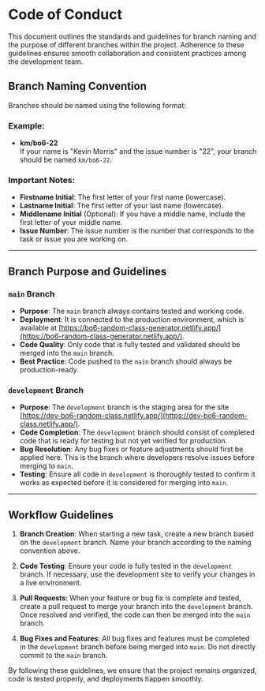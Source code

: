 # Code of Conduct

This document outlines the standards and guidelines for branch naming and the purpose of different branches within the project. Adherence to these guidelines ensures smooth collaboration and consistent practices among the development team.

## Branch Naming Convention

Branches should be named using the following format:

### Example:

- **km/bo6-22**  
  If your name is "Kevin Morris" and the issue number is "22", your branch should be named `km/bo6-22`.

### Important Notes:
- **Firstname Initial**: The first letter of your first name (lowercase).
- **Lastname Initial**: The first letter of your last name (lowercase).
- **Middlename Initial** (Optional): If you have a middle name, include the first letter of your middle name.
- **Issue Number**: The issue number is the number that corresponds to the task or issue you are working on.

---

## Branch Purpose and Guidelines

### `main` Branch
- **Purpose**: The `main` branch always contains tested and working code.
- **Deployment**: It is connected to the production environment, which is available at [https://bo6-random-class-generator.netlify.app/](https://bo6-random-class-generator.netlify.app/).
- **Code Quality**: Only code that is fully tested and validated should be merged into the `main` branch.
- **Best Practice**: Code pushed to the `main` branch should always be production-ready.

### `development` Branch
- **Purpose**: The `development` branch is the staging area for the site [https://dev-bo6-random-class.netlify.app/](https://dev-bo6-random-class.netlify.app/).
- **Code Completion**: The `development` branch should consist of completed code that is ready for testing but not yet verified for production.
- **Bug Resolution**: Any bug fixes or feature adjustments should first be applied here. This is the branch where developers resolve issues before merging to `main`.
- **Testing**: Ensure all code in `development` is thoroughly tested to confirm it works as expected before it is considered for merging into `main`.

---

## Workflow Guidelines

1. **Branch Creation**: When starting a new task, create a new branch based on the `development` branch. Name your branch according to the naming convention above.

2. **Code Testing**: Ensure your code is fully tested in the `development` branch. If necessary, use the development site to verify your changes in a live environment.

3. **Pull Requests**: When your feature or bug fix is complete and tested, create a pull request to merge your branch into the `development` branch. Once resolved and verified, the code can then be merged into the `main` branch.

4. **Bug Fixes and Features**: All bug fixes and features must be completed in the `development` branch before being merged into `main`. Do not directly commit to the `main` branch.

By following these guidelines, we ensure that the project remains organized, code is tested properly, and deployments happen smoothly.